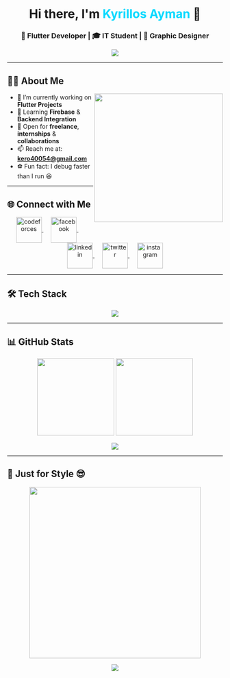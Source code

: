 <!-- HEADER -->
<h1 align="center">
  Hi there, I'm <span style="color:#00d9ff;">Kyrillos Ayman</span> 👋
</h1>

<!-- SUBTITLE -->
<h3 align="center">
  🚀 Flutter Developer | 🎓 IT Student | 🎨 Graphic Designer
</h3>

<!-- TYPING ANIMATION -->
<p align="center">
  <img src="https://readme-typing-svg.herokuapp.com?font=Fira+Code&size=24&pause=1000&color=00FFD1&center=true&vCenter=true&width=600&lines=Flutter+Developer+🚀;🎓+IT+Student;🎨+Graphic+Designer;💡+Problem+Solver;🔥+Always+Learning" />
</p>

---

## 🧑‍💻 About Me

<picture> 
  <img align="right" src="https://i.giphy.com/media/v1.Y2lkPTc5MGI3NjExNHQ3cjJtaXByYnBrdGZ1YWNtdG14NHlqamd0YWp1YWFxenh1OHFncSZlcD12MV9pbnRlcm5hbF9naWZfYnlfaWQmY3Q9dg/NiwZ9THiCOodYySoSh/giphy.gif" width="300px" />
</picture>

- 🔭 I’m currently working on **Flutter Projects**  
- 🌱 Learning **Firebase** & **Backend Integration**  
- 💼 Open for **freelance**, **internships** & **collaborations**  
- 📫 Reach me at: **kero40054@gmail.com**  
- ⚽ Fun fact: I debug faster than I run 😆  

---

## 🌐 Connect with Me

<p align="center">                        
  <a href="https://codeforces.com/profile/kero22" target="blank">
    <img align="center" src="https://raw.githubusercontent.com/rahuldkjain/github-profile-readme-generator/master/src/images/icons/Social/codeforces.svg" alt="codeforces" height="60" width="60" />
  </a>&emsp;
  <a href="https://www.facebook.com/share/12LVimewGEi/" target="blank">
    <img align="center" src="https://raw.githubusercontent.com/rahuldkjain/github-profile-readme-generator/master/src/images/icons/Social/facebook.svg" alt="facebook" height="60" width="60" />
  </a>&emsp;
  <a href="https://www.linkedin.com/in/kyrillos-ayman" target="blank">
    <img align="center" src="https://raw.githubusercontent.com/rahuldkjain/github-profile-readme-generator/master/src/images/icons/Social/linked-in-alt.svg" alt="linkedin" height="60" width="60" />
  </a>&emsp;
  <a href="https://twitter.com/keroayman2003" target="blank">
    <img align="center" src="https://raw.githubusercontent.com/rahuldkjain/github-profile-readme-generator/master/src/images/icons/Social/twitter.svg" alt="twitter" height="60" width="60" />
  </a>&emsp;
  <a href="https://instagram.com/kyrillos_ayman_22" target="blank">
    <img align="center" src="https://raw.githubusercontent.com/rahuldkjain/github-profile-readme-generator/master/src/images/icons/Social/instagram.svg" alt="instagram" height="60" width="60" />
  </a>
</p>

---

## 🛠️ Tech Stack

<p align="center">
  <img src="https://skillicons.dev/icons?i=dart,flutter,firebase,cpp,c,java,python,mysql,git,linux,figma,photoshop" />
</p>

---

## 📊 GitHub Stats

<p align="center">
  <img src="https://github-readme-stats.vercel.app/api?username=KyrillosAyman1&show_icons=true&theme=tokyonight&hide_border=true" height="180" />
  <img src="https://github-readme-stats.vercel.app/api/top-langs/?username=KyrillosAyman1&layout=compact&theme=tokyonight&hide_border=true" height="180" />
</p>

<p align="center">
  <img src="https://github-readme-streak-stats.herokuapp.com/?user=KyrillosAyman1&theme=tokyonight&hide_border=true" />
</p>

---

## 🎨 Just for Style 😎

<p align="center">
  <img src="https://raw.githubusercontent.com/abhisheknaiidu/abhisheknaiidu/master/code.gif" width="400" />
</p>

<p align="center">
  <img src="https://capsule-render.vercel.app/api?type=waving&color=0:00e5ff,100:0077ff&height=120&section=footer"/>
</p>
